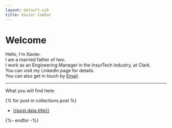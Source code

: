 ```yaml
---
layout: default.njk
title: Xavier Cambar
---
```



# Welcome

Hello, I'm Xavier.<br>
I am a married father of two.<br> I work as an Engineering Manager in the InsurTech industry, at Clark.
<br>
You can visit my LinkedIn page for details.
<br>
You can also get in touch by [Email](mailto:xavier@two15.co).

<hr/>

What you will find here:

{% for post in collections.post %}
* [{{post.data.title}}]({{post.url}})

{%- endfor -%}
